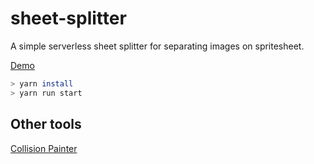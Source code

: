 # sheet-splitter

A simple serverless sheet splitter for separating images on spritesheet.

[Demo](https://splitter.noih.dev/)

```sh
> yarn install
> yarn run start
```

## Other tools
[Collision Painter](https://github.com/noih/collision-painter/)
